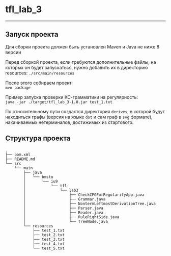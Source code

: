 # tfl_lab_3

___

## Запуск проекта
Для сборки проекта должен быть установлен Maven и Java не ниже 8 версии

Перед сборкой проекта, если требуются дополнительные файлы, на которых он будет запускаться, нужно добавить их в директорию resources: `./src/main/resources`

После этого собираем проект:  
`mvn package`

Пример запуска проверки КС-грамматики на регулярность:  
`java -jar ./target/tfl_lab_3-1.0.jar test_1.txt`  

По относительному пути создастся директория `derives`, в которой будут находиться графы (версия на языке `dot` и сам граф в `svg` формате), накачиваемых нетерминалов, достижимых из стартового.

## Структура проекта

```
.
├── pom.xml
├── README.md
└── src
    └── main
        ├── java
        │   └── bmstu
        │       └── iu9
        │           └── tfl
        │               └── lab3
        │                   ├── CheckCFGForRegularityApp.java
        │                   ├── Grammar.java
        │                   ├── NontermLeftmostDerivationTree.java
        │                   ├── Parser.java
        │                   ├── Reader.java
        │                   ├── RuleRightSide.java
        │                   └── TreeNode.java
        └── resources
            ├── test_1.txt
            ├── test_2.txt
            ├── test_3.txt
            ├── test_4.txt
            └── test_5.txt

```